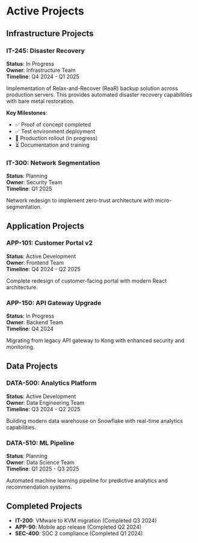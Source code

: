 # Active Projects

## Infrastructure Projects

### IT-245: Disaster Recovery
**Status**: In Progress  
**Owner**: Infrastructure Team  
**Timeline**: Q4 2024 - Q1 2025

Implementation of Relax-and-Recover (ReaR) backup solution across production servers. This provides automated disaster recovery capabilities with bare metal restoration.

**Key Milestones**:
- ✅ Proof of concept completed
- ✅ Test environment deployment
- 🔄 Production rollout (in progress)
- ⏳ Documentation and training

### IT-300: Network Segmentation
**Status**: Planning  
**Owner**: Security Team  
**Timeline**: Q1 2025

Network redesign to implement zero-trust architecture with micro-segmentation.

## Application Projects

### APP-101: Customer Portal v2
**Status**: Active Development  
**Owner**: Frontend Team  
**Timeline**: Q4 2024 - Q2 2025

Complete redesign of customer-facing portal with modern React architecture.

### APP-150: API Gateway Upgrade
**Status**: In Progress  
**Owner**: Backend Team  
**Timeline**: Q4 2024

Migrating from legacy API gateway to Kong with enhanced security and monitoring.

## Data Projects

### DATA-500: Analytics Platform
**Status**: Active Development  
**Owner**: Data Engineering Team  
**Timeline**: Q3 2024 - Q2 2025

Building modern data warehouse on Snowflake with real-time analytics capabilities.

### DATA-510: ML Pipeline
**Status**: Planning  
**Owner**: Data Science Team  
**Timeline**: Q1 2025 - Q3 2025

Automated machine learning pipeline for predictive analytics and recommendation systems.

## Completed Projects

- **IT-200**: VMware to KVM migration (Completed Q3 2024)
- **APP-90**: Mobile app release (Completed Q2 2024)
- **SEC-400**: SOC 2 compliance (Completed Q1 2024)
